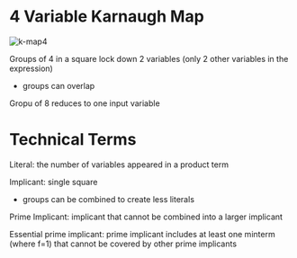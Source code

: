# 4 Variable Karnaugh Map
![k-map4](http://sub.allaboutcircuits.com/images/14116.png)

Groups of 4 in a square lock down 2 variables (only 2 other variables in the expression)
  - groups can overlap
  
Gropu of 8 reduces to one input variable

# Technical Terms
Literal: the number of variables appeared in a product term

Implicant: single square
  - groups can be combined to create less literals
 
Prime Implicant: implicant that cannot be combined into a larger implicant

Essential prime implicant: prime implicant includes at least one minterm (where f=1) that cannot be covered by other prime implicants
